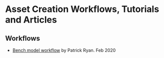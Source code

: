 <h1>Asset Creation Workflows, Tutorials and Articles</h1>


<h2>Workflows</h2>

* [Bench model workflow](https://github.com/PatrickRyanMS/SampleModels/tree/master/bench) by Patrick Ryan. Feb 2020
